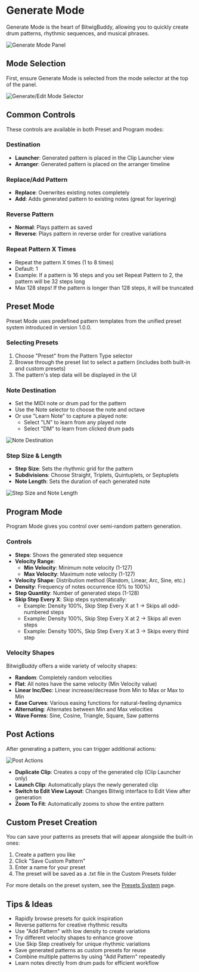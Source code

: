# Generate Mode

Generate Mode is the heart of BitwigBuddy, allowing you to quickly create drum patterns, rhythmic sequences, and musical phrases.

![Generate Mode Panel](../../images/Generate-Page.png)

## Mode Selection

First, ensure Generate Mode is selected from the mode selector at the top of the panel.

![Generate/Edit Mode Selector](../../images/Mode-Selector.png)

## Common Controls

These controls are available in both Preset and Program modes:

### Destination
- **Launcher**: Generated pattern is placed in the Clip Launcher view
- **Arranger**: Generated pattern is placed on the arranger timeline

### Replace/Add Pattern
- **Replace**: Overwrites existing notes completely
- **Add**: Adds generated pattern to existing notes (great for layering)

### Reverse Pattern
- **Normal**: Plays pattern as saved
- **Reverse**: Plays pattern in reverse order for creative variations

### Repeat Pattern X Times
- Repeat the pattern X times (1 to 8 times)
- Default: 1
- Example: If a pattern is 16 steps and you set Repeat Pattern to 2, the pattern will be 32 steps long
- Max 128 steps! If the pattern is longer than 128 steps, it will be truncated

## Preset Mode

Preset Mode uses predefined pattern templates from the unified preset system introduced in version 1.0.0.

### Selecting Presets
1. Choose "Preset" from the Pattern Type selector
2. Browse through the preset list to select a pattern (includes both built-in and custom presets)
3. The pattern's step data will be displayed in the UI

### Note Destination
- Set the MIDI note or drum pad for the pattern
- Use the Note selector to choose the note and octave
- Or use "Learn Note" to capture a played note:
  - Select "LN" to learn from any played note
  - Select "DM" to learn from clicked drum pads

![Note Destination](../../images/Note-Destination.png)

### Step Size & Length
- **Step Size**: Sets the rhythmic grid for the pattern
- **Subdivisions**: Choose Straight, Triplets, Quintuplets, or Septuplets
- **Note Length**: Sets the duration of each generated note

![Step Size and Note Length](../../images/Step-Size-Note-Length.png)

## Program Mode

Program Mode gives you control over semi-random pattern generation.

### Controls
- **Steps**: Shows the generated step sequence
- **Velocity Range**:
  - **Min Velocity**: Minimum note velocity (1-127)
  - **Max Velocity**: Maximum note velocity (1-127)
- **Velocity Shape**: Distribution method (Random, Linear, Arc, Sine, etc.)
- **Density**: Frequency of notes occurrence (0% to 100%)
- **Step Quantity**: Number of generated steps (1-128)
- **Skip Step Every X**: Skip steps systematically:
  - Example: Density 100%, Skip Step Every X at 1 → Skips all odd-numbered steps
  - Example: Density 100%, Skip Step Every X at 2 → Skips all even steps
  - Example: Density 100%, Skip Step Every X at 3 → Skips every third step

### Velocity Shapes
BitwigBuddy offers a wide variety of velocity shapes:

- **Random**: Completely random velocities
- **Flat**: All notes have the same velocity (Min Velocity value)
- **Linear Inc/Dec**: Linear increase/decrease from Min to Max or Max to Min
- **Ease Curves**: Various easing functions for natural-feeling dynamics
- **Alternating**: Alternates between Min and Max velocities
- **Wave Forms**: Sine, Cosine, Triangle, Square, Saw patterns

## Post Actions

After generating a pattern, you can trigger additional actions:

![Post Actions](../../images/Post-Actions.png)

- **Duplicate Clip**: Creates a copy of the generated clip (Clip Launcher only)
- **Launch Clip**: Automatically plays the newly generated clip
- **Switch to Edit View Layout**: Changes Bitwig interface to Edit View after generation
- **Zoom To Fit**: Automatically zooms to show the entire pattern

## Custom Preset Creation

You can save your patterns as presets that will appear alongside the built-in ones:

1. Create a pattern you like
2. Click "Save Custom Pattern"
3. Enter a name for your preset
4. The preset will be saved as a .txt file in the Custom Presets folder

For more details on the preset system, see the [Presets System](/guide/bitwigbuddy/custom-presets) page.

## Tips & Ideas

- Rapidly browse presets for quick inspiration
- Reverse patterns for creative rhythmic results
- Use "Add Pattern" with low density to create variations
- Try different velocity shapes to enhance groove
- Use Skip Step creatively for unique rhythmic variations
- Save generated patterns as custom presets for reuse
- Combine multiple patterns by using "Add Pattern" repeatedly
- Learn notes directly from drum pads for efficient workflow

